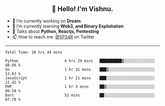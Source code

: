 <h2 align="center">👋 Hello! I'm Vishnu.</h2>


- 🔭 I’m currently working on **Dream**
- 🌱 I’m currently learning **Web3, and Binary Exploitation**
- 💬 Talks about **Python, Reactjs, Pentesting**
- 📫 How to reach me: [@5P34R](https://twitter.com/Vishnu27302693) on Twitter

---
<!--START_SECTION:waka-->

```text
Total Time: 10 hrs 44 mins

Python                     4 hrs 29 mins   ██████████▒░░░░░░░░░░░░░░   40.86 %
Go                         1 hr 31 mins    ███▒░░░░░░░░░░░░░░░░░░░░░   13.82 %
JavaScript                 1 hr 21 mins    ███░░░░░░░░░░░░░░░░░░░░░░   12.42 %
PHP                        1 hr 3 mins     ██▒░░░░░░░░░░░░░░░░░░░░░░   09.59 %
Dart                       51 mins         ██░░░░░░░░░░░░░░░░░░░░░░░   07.78 %
```

<!--END_SECTION:waka-->
